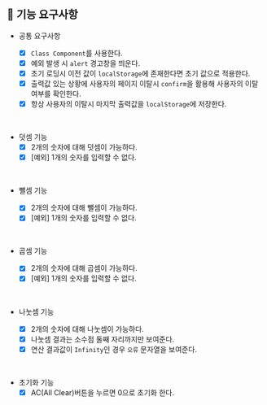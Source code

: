 ## 🎯 기능 요구사항

- 공통 요구사항

  - [x] `Class Component`를 사용한다.
  - [x] 예외 발생 시 `alert` 경고창을 띄운다.
  - [x] 초기 로딩시 이전 값이 `localStorage`에 존재한다면 초기 값으로 적용한다.
  - [x] 출력값 있는 상황에 사용자의 페이지 이탈시 `confirm`을 활용해 사용자의 이탈 여부를 확인한다.
  - [x] 항상 사용자의 이탈시 마지막 출력값을 `localStorage`에 저장한다.

<br>

- 덧셈 기능
  - [x] 2개의 숫자에 대해 덧셈이 가능하다.
  - [x] [예외] 1개의 숫자를 입력할 수 없다.

<br>

- 뺄셈 기능

  - [x] 2개의 숫자에 대해 뺄셈이 가능하다.
  - [x] [예외] 1개의 숫자를 입력할 수 없다.

<br>

- 곱셈 기능

  - [x] 2개의 숫자에 대해 곱셈이 가능하다.
  - [x] [예외] 1개의 숫자를 입력할 수 없다.

<br>

- 나눗셈 기능

  - [x] 2개의 숫자에 대해 나눗셈이 가능하다.
  - [x] 나눗셈 결과는 소수점 둘째 자리까지만 보여준다.
  - [x] 연산 결과값이 `Infinity`인 경우 `오류` 문자열을 보여준다.

<br>

- 초기화 기능
  - [x] AC(All Clear)버튼을 누르면 0으로 초기화 한다.
